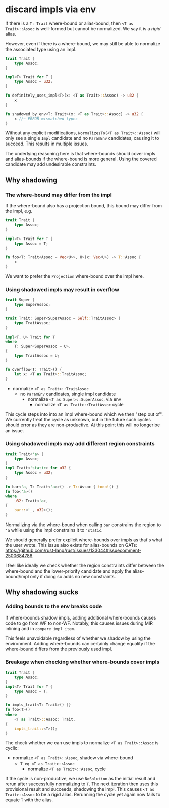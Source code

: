 # discard impls via env

If there is a `T: Trait` where-bound or alias-bound, then `<T as Trait>::Assoc` is well-formed but cannot be normalized. We say it is a *rigid* alias.

However, even if there is a where-bound, we may still be able to normalize the associated type using an impl.
```rust
trait Trait {
    type Assoc;
}

impl<T> Trait for T {
    type Assoc = u32;
}

fn definitely_uses_impl<T>(x: <T as Trait>::Assoc) -> u32 {
    x
}

fn shadowed_by_env<T: Trait>(x: <T as Trait>::Assoc) -> u32 {
    x //~ ERROR mismatched types
}
```

Without any explicit modifications, `NormalizesTo(<T as Trait>::Assoc)` will only see a single `Impl` candidate and no `ParamEnv` candidates, causing it to succeed. This results in multiple issues.

The underlying reasoning here is that where-bounds should cover impls and alias-bounds if the where-bound is more general. Using the covered candidate may add undesirable constraints.

## Why shadowing

### The where-bound may differ from the impl

If the where-bound also has a projection bound, this bound may differ from the impl, e.g.
```rust
trait Trait {
    type Assoc;
}

impl<T> Trait for T {
    type Assoc = T;
}

fn foo<T: Trait<Assoc = Vec<U>>, U>(x: Vec<U>) -> T::Assoc {
    x
}
```
We want to prefer the `Projection` where-bound over the impl here.

### Using shadowed impls may result in overflow

```rust
trait Super {
    type SuperAssoc;
}

trait Trait: Super<SuperAssoc = Self::TraitAssoc> {
    type TraitAssoc;
}

impl<T, U> Trait for T
where
    T: Super<SuperAssoc = U>,
{
    type TraitAssoc = U;
}

fn overflow<T: Trait>() {
    let x: <T as Trait>::TraitAssoc;
}
```
- normalize `<T as Trait>::TraitAssoc`
    - no `ParamEnv` candidates, single impl candidate
        - normalize `<T as Super>::SuperAssoc`, via env
            - normalize `<T as Trait>::TraitAssoc` cycle

This cycle steps into into an impl where-bound which we then "step out of". We currently treat the cycle as unknown, but in the future such cycles should error as they are non-productive. At this point this will no longer be an issue.

### Using shadowed impls may add different region constraints

```rust
trait Trait<'a> {
    type Assoc;
}
impl Trait<'static> for u32 {
    type Assoc = u32;
}

fn bar<'a, T: Trait<'a>>() -> T::Assoc { todo!() }
fn foo<'a>()
where
    u32: Trait<'a>,
{
    bar::<'_, u32>();
}
```
Normalizing via the where-bound when calling `bar` constrains the region to `'a` while using the impl constrains it to `'static`.

We should generally prefer explicit where-bounds over impls as that's what the user wrote. This issue also exists for alias-bounds on GATs: https://github.com/rust-lang/rust/issues/133044#issuecomment-2500684786.

I feel like ideally we check whether the region constraints differ between the where-bound and the lower-priority candidate and apply the alias-bound/impl only if doing so adds no new constraints.

## Why shadowing sucks

### Adding bounds to the env breaks code

If where-bounds shadow impls, adding additional where-bounds causes code to go from WF to non-WF. Notably, this causes issues during MIR inlining and in `compare_impl_item`. 

This feels unavoidable regardless of whether we shadow by using the environment. Adding where-bounds can certainly change equality if the where-bound differs from the previously used impl.

### Breakage when checking whether where-bounds cover impls

```rust
trait Trait {
    type Assoc;
}
impl<T> Trait for T {
    type Assoc = T;
}

fn impls_trait<T: Trait>() {}
fn foo<T>() 
where
    <T as Trait>::Assoc: Trait,
{
    impls_trait::<T>();
}
```
The check whether we can use impls to normalize `<T as Trait>::Assoc` is cyclic:
- normalize `<T as Trait>::Assoc`, shadow via where-bound
    - `T eq <T as Trait>::Assoc`
        - normalize `<T as Trait>::Assoc`, cycle

If the cycle is non-productive, we use `NoSolution` as the initial
result and rerun after successfully normalizing to `T`. The next iteration then uses this provisional result and succeeds, shadowing the impl. This causes `<T as Trait>::Assoc` to be a rigid alias. Rerunning the cycle yet again now fails to equate `T` with the alias.